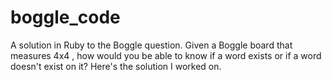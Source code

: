 boggle_code
===========

A solution in Ruby to the Boggle question. Given a Boggle board that measures 4x4 , how would you be able to know if a word exists or if a word doesn't exist on it? Here's the solution I worked on. 
